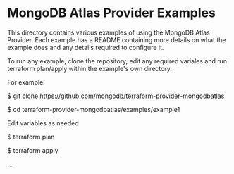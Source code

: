 # MongoDB Atlas Provider Examples

This directory contains various examples of using the MongoDB Atlas Provider.  Each example has a README containing more details on what the example does and any details required to configure it.

To run any example, clone the repository, edit any required variales and run terraform plan/apply within the example's own directory.

For example:

$ git clone https://github.com/mongodb/terraform-provider-mongodbatlas

$ cd terraform-provider-mongodbatlas/examples/example1

Edit variables as needed

$ terraform plan

$ terraform apply

...
